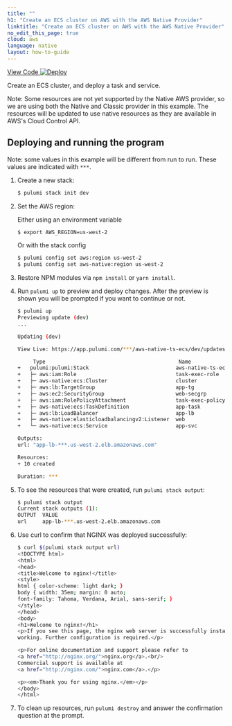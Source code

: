 ```yaml
---
title: ""
h1: "Create an ECS cluster on AWS with the AWS Native Provider"
linktitle: "Create an ECS cluster on AWS with the AWS Native Provider"
no_edit_this_page: true
cloud: aws
language: native
layout: how-to-guide
---
```


<!-- WARNING: this page was generated by a tool. Do not edit it by hand. -->
<!-- To change it, please see https://github.com/pulumi/docs/tree/master/tools/mktutorial. -->

<p class="mb-4 flex">
    <a class="flex flex-wrap items-center rounded text-xs text-white bg-blue-600 border-2 border-blue-600 px-2 mr-2 whitespace-no-wrap hover:text-white" style="height: 32px" href="https://github.com/pulumi/examples/tree/master/aws-native-ts-ecs" target="_blank">
        <span><i class="fab fa-github pr-2"></i> View Code</span>
    </a>
    <a href="https://app.pulumi.com/new?template=https://github.com/pulumi/examples/tree/master/aws-native-ts-ecs" target="_blank">
        <img src="https://get.pulumi.com/new/button.svg" alt="Deploy">
    </a>
</p>


Create an ECS cluster, and deploy a task and service.

Note: Some resources are not yet supported by the Native AWS provider, so we are using both the Native
and Classic provider in this example. The resources will be updated to use native resources as they are
available in AWS's Cloud Control API.

## Deploying and running the program

Note: some values in this example will be different from run to run.  These values are indicated
with `***`.

1.  Create a new stack:

    ```bash
    $ pulumi stack init dev
    ```

1.  Set the AWS region:

    Either using an environment variable
    ```bash
    $ export AWS_REGION=us-west-2
    ```
    
    Or with the stack config
    ```bash
    $ pulumi config set aws:region us-west-2
    $ pulumi config set aws-native:region us-west-2
    ```

1.  Restore NPM modules via `npm install` or `yarn install`.

1.  Run `pulumi up` to preview and deploy changes.  After the preview is shown you will be
    prompted if you want to continue or not.

    ```bash
    $ pulumi up
    Previewing update (dev)
    ...
    
    Updating (dev)

    View Live: https://app.pulumi.com/***/aws-native-ts-ecs/dev/updates/1

         Type                                           Name                   Status
    +   pulumi:pulumi:Stack                            aws-native-ts-ecs-dev  created
    +   ├─ aws:iam:Role                                task-exec-role         created
    +   ├─ aws-native:ecs:Cluster                      cluster                created
    +   ├─ aws:lb:TargetGroup                          app-tg                 created
    +   ├─ aws:ec2:SecurityGroup                       web-secgrp             created
    +   ├─ aws:iam:RolePolicyAttachment                task-exec-policy       created
    +   ├─ aws-native:ecs:TaskDefinition               app-task               created
    +   ├─ aws:lb:LoadBalancer                         app-lb                 created
    +   ├─ aws-native:elasticloadbalancingv2:Listener  web                    created
    +   └─ aws-native:ecs:Service                      app-svc                created

    Outputs:
    url: "app-lb-***.us-west-2.elb.amazonaws.com"

    Resources:
    + 10 created

    Duration: ***
    ```

1.  To see the resources that were created, run `pulumi stack output`:

    ```bash
    $ pulumi stack output
    Current stack outputs (1):
    OUTPUT  VALUE
    url     app-lb-***.us-west-2.elb.amazonaws.com
    ```

1.  Use curl to confirm that NGINX was deployed successfully:

    ```bash
    $ curl $(pulumi stack output url)
    <!DOCTYPE html>
    <html>
    <head>
    <title>Welcome to nginx!</title>
    <style>
    html { color-scheme: light dark; }
    body { width: 35em; margin: 0 auto;
    font-family: Tahoma, Verdana, Arial, sans-serif; }
    </style>
    </head>
    <body>
    <h1>Welcome to nginx!</h1>
    <p>If you see this page, the nginx web server is successfully installed and
    working. Further configuration is required.</p>

    <p>For online documentation and support please refer to
    <a href="http://nginx.org/">nginx.org</a>.<br/>
    Commercial support is available at
    <a href="http://nginx.com/">nginx.com</a>.</p>

    <p><em>Thank you for using nginx.</em></p>
    </body>
    </html>
    ```

1.  To clean up resources, run `pulumi destroy` and answer the confirmation question at the prompt.

